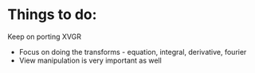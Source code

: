 # Things to do:

Keep on porting XVGR
* Focus on doing the transforms - equation, integral, derivative, fourier
* View manipulation is very important as well
